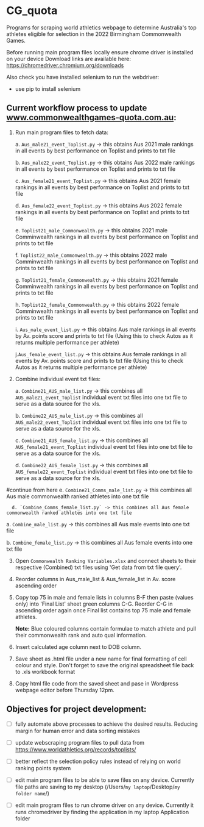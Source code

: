 # CG_quota
Programs for scraping world athletics webpage to determine Australia's top athletes eligible for selection in the 2022 Birmingham Commonwealth Games. 

Before running main program files locally ensure chrome driver is installed on your device
Download links are available here: https://chromedriver.chromium.org/downloads

Also check you have installed selenium to run the webdriver:
- use pip to install selenium 

## Current workflow process to update www.commonwealthgames-quota.com.au:
  1. Run main program files to fetch data:
      
      a. `Aus_male21_event_Toplist.py` -> this obtains Aus 2021 male rankings in all events by best performance on Toplist and prints to txt file
      
      b. `Aus_male22_event_Toplist.py` -> this obtains Aus 2022 male rankings in all events by best performance on Toplist and prints to txt file

      c. `Aus_female21_event_Toplist.py` -> this obtains Aus 2021 female rankings in all events by best performance on Toplist and prints to txt file

      d. `Aus_female22_event_Toplist.py` -> this obtains Aus 2022 female rankings in all events by best performance on Toplist and prints to txt file

      e. `Toplist21_male_Commonwealth.py` -> this obtains 2021 male Comminwealth rankings in all events by best performance on Toplist and prints to txt file

      f. `Toplist22_male_Commonwealth.py` -> this obtains 2022 male Comminwealth rankings in all events by best performance on Toplist and prints to txt file

      g. `Toplist21_female_Commonwealth.py` -> this obtains 2021 female Comminwealth rankings in all events by best performance on Toplist and prints to txt file

      h. `Toplist22_female_Commonwealth.py` -> this obtains 2022 female Comminwealth rankings in all events by best performance on Toplist and prints to txt file

      i. `Aus_male_event_list.py` -> this obtains Aus male rankings in all events by Av. points score and prints to txt file (Using this to check Autos as it returns multiple performance per athlete)
      
      j.`Aus_female_event_list.py` -> this obtains Aus female rankings in all events by Av. points score and prints to txt file (Using this to check Autos as it returns multiple performance per athlete)

  2. Combine individual event txt files:
      
      a. `Combine21_AUS_male_list.py` -> this combines all `AUS_male21_event_Toplist` individual event txt files into one txt file to serve as a data source for the xls.

      b. `Combine22_AUS_male_list.py` -> this combines all `AUS_male22_event_Toplist` individual event txt files into one txt file to serve as a data source for the xls.

      c. `Combine21_AUS_female_list.py` -> this combines all `AUS_female21_event_Toplist` individual event txt files into one txt file to serve as a data source for the xls.

      d. `Combine22_AUS_female_list.py` -> this combines all `AUS_female22_event_Toplist` individual event txt files into one txt file to serve as a data source for the xls.

#continue from here
      e. `Combine21_Comms_male_list.py` -> this combines all Aus male commonwealth ranked athletes into one txt file
      
      d. `Combine_Comms_female_list.py` -> this combines all Aus female commonwealth ranked athletes into one txt file

a. `Combine_male_list.py` -> this combines all Aus male events into one txt file
      
b. `Combine_female_list.py` -> this combines all Aus female events into one txt file
      
     
  3. Open `Commonwealth Ranking Variables.xlsx` and connect sheets to their respective (Combined) txt files using 'Get data from txt file query'.
  4. Reorder columns in Aus_male_list & Aus_female_list in Av. score ascending order
  5. Copy top 75 in male and female lists in columns B-F then paste (values only) into 'Final List' sheet green columns C-G. Reorder C-G in ascending order again once Final list contains top 75 male and female athletes. 
      
      **Note:** Blue coloured columns contain formulae to match athlete and pull their commonwealth rank and auto qual information. 
  6. Insert calculated age column next to DOB column.
  4. Save sheet as .html file under a new name for final formatting of cell colour and style. Don't forget to save the original spreadsheet file back to .xls workbook format
  5. Copy html file code from the saved sheet and pase in Wordpress webpage editor before Thursday 12pm.  


## Objectives for project development:
  - [ ] fully automate above processes to achieve the desired results. Reducing margin for human error and data sorting mistakes
  - [ ] update webscraping program files to pull data from https://www.worldathletics.org/records/toplists/ 
  - [ ] better reflect the selection policy rules instead of relying on world ranking points system 
  - [ ] edit main program files to be able to save files on any device. Currently file paths are saving to my desktop (/Users/`my laptop`/Desktop/`my folder name`/)
  - [ ] edit main program files to run chrome driver on any device. Currently it runs chromedriver by finding the application in my laptop Application folder 

